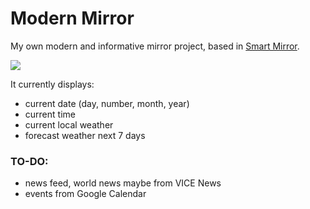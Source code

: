 # Modern Mirror

My own modern and informative mirror project, based in [Smart Mirror](https://github.com/evancohen/smart-mirror).

![](https://dl.dropboxusercontent.com/u/3522/smartmirror.png)

It currently displays:
- current date (day, number, month, year)
- current time
- current local weather
- forecast weather next 7 days

### TO-DO:

- news feed, world news maybe from VICE News
- events from Google Calendar
